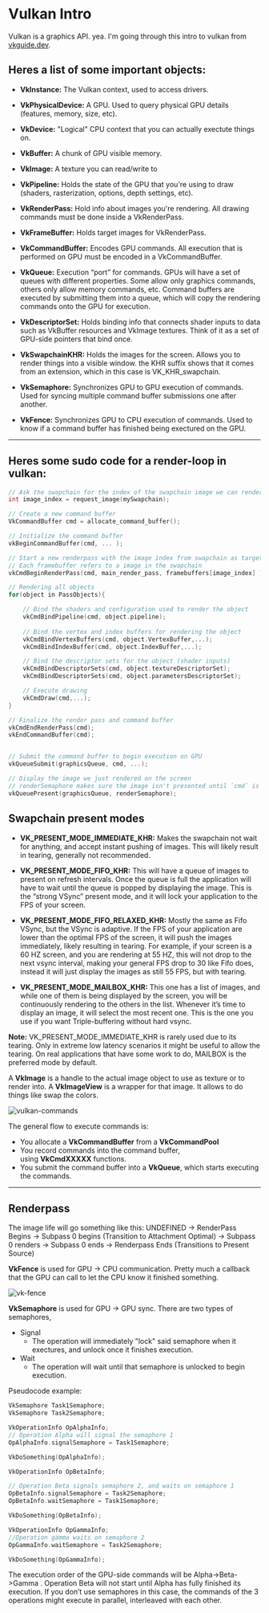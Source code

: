 # Vulkan Intro

Vulkan is a graphics API. yea. I'm going through this intro to vulkan from [vkguide.dev](https://vkguide.dev/).

## Heres a list of some important objects:

- **VkInstance:** The Vulkan context, used to access drivers.

- **VkPhysicalDevice:** A GPU. Used to query physical GPU details (features, memory, size, etc).

- **VkDevice:**  "Logical" CPU context that you can actually exectute things on.

- **VkBuffer:** A chunk of GPU visible memory.

- **VkImage:** A texture you can read/write to

- **VkPipeline:** Holds the state of the GPU that you're using to draw (shaders, rasterization, options, depth settings, etc).

- **VkRenderPass:** Hold info about images you're rendering. All drawing commands must be done inside a VkRenderPass.

- **VkFrameBuffer:** Holds target images for VkRenderPass.

- **VkCommandBuffer:** Encodes GPU commands. All execution that is performed on GPU must be encoded in a VkCommandBuffer.

- **VkQueue:** Execution “port” for commands. GPUs will have a set of queues with different properties. Some allow only graphics commands, others only allow memory commands, etc. Command buffers are executed by submitting them into a queue, which will copy the rendering commands onto the GPU for execution.

- **VkDescriptorSet:** Holds binding info that connects shader inputs to data such as VkBuffer resources and VkImage textures. Think of it as a set of GPU-side pointers that bind once.

- **VkSwapchainKHR:** Holds the images for the screen. Allows you to render things into a visible window. the KHR suffix shows that it comes from an extension, which in this case is VK_KHR_swapchain.

- **VkSemaphore:** Synchronizes GPU to GPU execution of commands. Used for syncing multiple command buffer submissions one after another.

- **VkFence:** Synchronizes GPU to CPU execution of commands. Used to know if a command buffer has finished being exectured on the GPU.

---

## Heres some sudo code for a render-loop in vulkan:

```c++
// Ask the swapchain for the index of the swapchain image we can render onto
int image_index = request_image(mySwapchain);

// Create a new command buffer
VkCommandBuffer cmd = allocate_command_buffer();

// Initialize the command buffer
vkBeginCommandBuffer(cmd, ... );

// Start a new renderpass with the image index from swapchain as target to render onto
// Each framebuffer refers to a image in the swapchain
vkCmdBeginRenderPass(cmd, main_render_pass, framebuffers[image_index] );

// Rendering all objects
for(object in PassObjects){

    // Bind the shaders and configuration used to render the object
    vkCmdBindPipeline(cmd, object.pipeline);
    
    // Bind the vertex and index buffers for rendering the object
    vkCmdBindVertexBuffers(cmd, object.VertexBuffer,...);
    vkCmdBindIndexBuffer(cmd, object.IndexBuffer,...);

    // Bind the descriptor sets for the object (shader inputs)
    vkCmdBindDescriptorSets(cmd, object.textureDescriptorSet);
    vkCmdBindDescriptorSets(cmd, object.parametersDescriptorSet);

    // Execute drawing
    vkCmdDraw(cmd,...);
}

// Finalize the render pass and command buffer
vkCmdEndRenderPass(cmd);
vkEndCommandBuffer(cmd);


// Submit the command buffer to begin execution on GPU
vkQueueSubmit(graphicsQueue, cmd, ...);

// Display the image we just rendered on the screen
// renderSemaphore makes sure the image isn't presented until `cmd` is finished executing
vkQueuePresent(graphicsQueue, renderSemaphore);
```

## Swapchain present modes

- **VK_PRESENT_MODE_IMMEDIATE_KHR:** Makes the swapchain not wait for anything, and accept instant pushing of images. This will likely result in tearing, generally not recommended.

- **VK_PRESENT_MODE_FIFO_KHR:** This will have a queue of images to present on refresh intervals. Once the queue is full the application will have to wait until the queue is popped by displaying the image. This is the “strong VSync” present mode, and it will lock your application to the FPS of your screen.

- **VK_PRESENT_MODE_FIFO_RELAXED_KHR:** Mostly the same as Fifo VSync, but the VSync is adaptive. If the FPS of your application are lower than the optimal FPS of the screen, it will push the images immediately, likely resulting in tearing. For example, if your screen is a 60 HZ screen, and you are rendering at 55 HZ, this will not drop to the next vsync interval, making your general FPS drop to 30 like Fifo does, instead it will just display the images as still 55 FPS, but with tearing.

- **VK_PRESENT_MODE_MAILBOX_KHR:** This one has a list of images, and while one of them is being displayed by the screen, you will be continuously rendering to the others in the list. Whenever it’s time to display an image, it will select the most recent one. This is the one you use if you want Triple-buffering without hard vsync.

**Note:** VK_PRESENT_MODE_IMMEDIATE_KHR is rarely used due to its tearing. Only in extreme low latency scenarios it might be useful to allow the tearing. On real applications that have some work to do, MAILBOX is the preferred mode by default.

A **VkImage** is a handle to the actual image object to use as texture or to render into. A **VkImageView** is a wrapper for that image. It allows to do things like swap the colors.

![vulkan-commands](vulkan-commands.png)

The general flow to execute commands is:
-   You allocate a **VkCommandBuffer** from a **VkCommandPool**
-   You record commands into the command buffer, using **VkCmdXXXXX** functions.
-   You submit the command buffer into a **VkQueue**, which starts executing the commands.

---

## Renderpass

The image life will go something like this:
UNDEFINED -> RenderPass Begins -> Subpass 0 begins (Transition to Attachment Optimal) -> Subpass 0 renders -> Subpass 0 ends -> Renderpass Ends (Transitions to Present Source)

**VkFence** is used for GPU -> CPU communication. Pretty much a callback that the GPU can call to let the CPU know it finished something.

![vk-fence](vk-fence.png)

**VkSemaphore** is used for GPU -> GPU sync. There are two types of semaphores,
- Signal
	- The operation will immediately "lock" said semaphore when it exectures, and unlock once it finishes execution.
- Wait
	- The operation will wait until that semaphore is unlocked to begin execution.

Pseudocode example:
```c++
VkSemaphore Task1Semaphore;
VkSemaphore Task2Semaphore;

VkOperationInfo OpAlphaInfo;
// Operation Alpha will signal the semaphore 1
OpAlphaInfo.signalSemaphore = Task1Semaphore;

VkDoSomething(OpAlphaInfo);

VkOperationInfo OpBetaInfo;

// Operation Beta signals semaphore 2, and waits on semaphore 1
OpBetaInfo.signalSemaphore = Task2Semaphore;
OpBetaInfo.waitSemaphore = Task1Semaphore;

VkDoSomething(OpBetaInfo);

VkOperationInfo OpGammaInfo;
//Operation gamma waits on semaphore 2
OpGammaInfo.waitSemaphore = Task2Semaphore;

VkDoSomething(OpGammaInfo);
```

The execution order of the GPU-side commands will be Alpha->Beta->Gamma . Operation Beta will not start until Alpha has fully finished its execution. If you don’t use semaphores in this case, the commands of the 3 operations might execute in parallel, interleaved with each other.